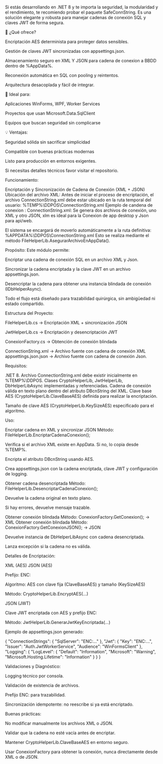 Si estás desarrollando en .NET 8 y te importa la seguridad, la modularidad y el rendimiento, te recomiendo probar el paquete SafeConnString. Es una solución elegante y robusta para manejar cadenas de conexión SQL y claves JWT de forma segura.

🔐 ¿Qué ofrece?

Encriptación AES determinista para proteger datos sensibles.

Gestión de claves JWT sincronizadas con appsettings.json.

Almacenamiento seguro en XML Y JSON para cadena de conexion a BBDD dentro de %AppData%.

Reconexión automática en SQL con pooling y reintentos.

Arquitectura desacoplada y fácil de integrar.

🧱 Ideal para:

Aplicaciones WinForms, WPF, Worker Services

Proyectos que usan Microsoft.Data.SqlClient

Equipos que buscan seguridad sin complicarse

💡 Ventajas:

Seguridad sólida sin sacrificar simplicidad

Compatible con buenas prácticas modernas

Listo para producción en entornos exigentes.

Si necesitas detalles técnicos favor visitar el repositorio.

Funcionamiento:

Encriptación y Sincronización de Cadena de Conexión (XML + JSON) Ubicación del archivo XML: Antes de iniciar el proceso de encriptación, el archivo ConnectionString.xml debe estar ubicado en la ruta temporal del usuario: %TEMP%\DDPOS\ConnectionString.xml 
Ejemplo de candena de conexion :
 ConnectionString.xml: <?xml version="1.0"?>
<database DBcnString="Server=localhost;Database=ERP_DDPOS_PROD;User Id=ArtesanoDBO;Password=Mopbi2025;TrustServerCertificate=True;">
</database>
Se genera dos archivos de conexión, uno XML y otro JSON, xlm es ideal para la Conexion de app desktop y Json para api/web.

El sistema se encargará de moverlo automáticamente a la ruta definitiva: %APPDATA%\DDPOS\ConnectionString.xml Esto se realiza mediante el método FileHelperLib.AsegurarArchivoEnAppData().

Propósito: Este módulo permite:

Encriptar una cadena de conexión SQL en un archivo XML y Json.

Sincronizar la cadena encriptada y la clave JWT en un archivo appsettings.json.

Desencriptar la cadena para obtener una instancia blindada de conexión (IDbHelperAsync).

Todo el flujo está diseñado para trazabilidad quirúrgica, sin ambigüedad ni estado compartido.

Estructura del Proyecto:

FileHelperLib.cs → Encriptación XML + sincronización JSON

JwtHelperLib.cs → Encriptación y desencriptación JWT

ConexionFactory.cs → Obtención de conexión blindada

ConnectionString.xml → Archivo fuente con cadena de conexión XML appsettings.json.json → Archivo fuente con cadena de conexión Json.

Requisitos:

.NET 8. Archivo ConnectionString.xml debe existir inicialmente en %TEMP%\DDPOS. Clases CryptoHelperLib, JwtHelperLib, DbHelperLibAsync implementadas y referenciadas. Cadena de conexión válida en texto plano dentro del atributo DBcnString del XML. Clave base AES (CryptoHelperLib.ClaveBaseAES) definida para realizar la encriptación.

Tamaño de clave AES (CryptoHelperLib.KeySizeAES) especificado para el algoritmo.

Uso:

Encriptar cadena en XML y sincronizar JSON Método: FileHelperLib.EncriptarCadenaConexion();

Verifica si el archivo XML existe en AppData. Si no, lo copia desde %TEMP%.

Encripta el atributo DBcnString usando AES.

Crea appsettings.json con la cadena encriptada, clave JWT y configuración de logging.

Obtener cadena desencriptada Método: FileHelperLib.DesencriptarCadenaConexion();

Devuelve la cadena original en texto plano.

Si hay errores, devuelve mensaje trazable.

Obtener conexión blindada Método: ConexionFactory.GetConexion(); → XML Obtener conexión blindada Método: ConexionFactory.GetConexionJSON(); → JSON

Devuelve instancia de DbHelperLibAsync con cadena desencriptada.

Lanza excepción si la cadena no es válida.

Detalles de Encriptación:

XML (AES) JSON (AES)

Prefijo: ENC:

Algoritmo: AES con clave fija (ClaveBaseAES) y tamaño (KeySizeAES)

Método: CryptoHelperLib.EncryptAES(...)

JSON (JWT)

Clave JWT encriptada con AES y prefijo ENC:

Método: JwtHelperLib.GenerarJwtKeyEncriptada(...)

Ejemplo de appsettings.json generado:

{ "ConnectionStrings": { "SqlServer": "ENC:..." }, "Jwt": { "Key": "ENC:...", "Issuer": "Auth.JwtWorkerService", "Audience": "WinFormsClient" }, "Logging": { "LogLevel": { "Default": "Information", "Microsoft": "Warning", "Microsoft.Hosting.Lifetime": "Information" } } }

Validaciones y Diagnóstico:

Logging técnico por consola.

Validación de existencia de archivos.

Prefijo ENC: para trazabilidad.

Sincronización idempotente: no reescribe si ya está encriptado.

Buenas prácticas:

No modificar manualmente los archivos XML o JSON.

Validar que la cadena no esté vacía antes de encriptar.

Mantener CryptoHelperLib.ClaveBaseAES en entorno seguro.

Usar ConexionFactory para obtener la conexión, nunca directamente desde XML o de JSON.
